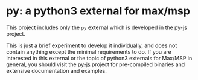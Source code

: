 # py: a python3 external for max/msp

This project includes only the `py` external which is developed in the [py-js](https://github.com/shakfu/py-js.git) project.

This is just a brief experiment to develop it individually, and does not contain anything except the minimal requirements to do. If you are interested in this external or the topic of python3 externals for Max/MSP in general, you should visit the [py-js](https://github.com/shakfu/py-js.git) project for pre-compiled binaries and extensive documentation and examples.
